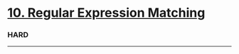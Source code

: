 # [10. Regular Expression Matching](https://leetcode.com/problems/regular-expression-matching/)
### HARD
---------
